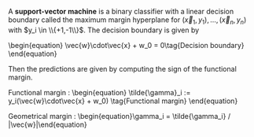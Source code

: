 A **support-vector machine** is a binary classifier with a linear decision boundary called the maximum margin hyperplane for $(\vec{x}_1, y_1), \dots, (\vec{x}_n, y_n)$ with $y_i \in \\{+1,-1\\}$. The decision boundary is given by

\begin{equation}
\vec{w}\cdot\vec{x} + w_0 = 0\tag{Decision boundary}
\end{equation}

Then the predictions are given by computing the sign of the functional margin.

Functional margin
: \begin{equation}
\tilde{\gamma}_i := y_i(\vec{w}\cdot\vec{x} + w_0) \tag{Functional margin}
\end{equation}

Geometrical margin
: \begin{equation}\gamma_i = \tilde{\gamma_i} / |\vec{w}|\end{equation}

